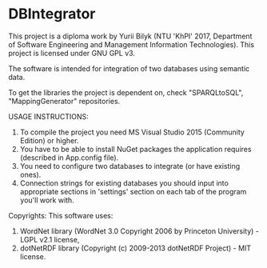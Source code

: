# DBIntegrator
This project is a diploma work by Yurii Bilyk (NTU 'KhPI' 2017, Department of Software Engineering and Management Information Technologies). This project is licensed under GNU GPL v3.

The software is intended for integration of two databases using semantic data.

To get the libraries the project is dependent on, check "SPARQLtoSQL", "MappingGenerator" repositories.


USAGE INSTRUCTIONS:
1. To compile the project you need MS Visual Studio 2015 (Community Edition) or higher.
2. You have to be able to install NuGet packages the application requires (described in App.config file).
3. You need to configure two databases to integrate (or have existing ones).
4. Connection strings for existing databases you should input into appropriate sections in 'settings' section on each tab of the program you'll work with.

Copyrights:
This software uses:
  1. WordNet library (WordNet 3.0 Copyright 2006 by Princeton University) - LGPL v2.1 license, 
  2. dotNetRDF library (Copyright (c) 2009-2013 dotNetRDF Project) - MIT license.
